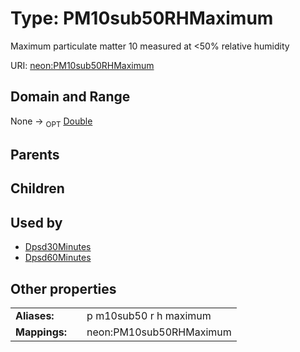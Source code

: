 
# Type: PM10sub50RHMaximum


Maximum particulate matter 10 measured at <50% relative humidity

URI: [neon:PM10sub50RHMaximum](https://data.neonscience.org/PM10sub50RHMaximum)


## Domain and Range

None ->  <sub>OPT</sub> [Double](types/Double.md)

## Parents


## Children


## Used by

 * [Dpsd30Minutes](Dpsd30Minutes.md)
 * [Dpsd60Minutes](Dpsd60Minutes.md)

## Other properties

|  |  |  |
| --- | --- | --- |
| **Aliases:** | | p m10sub50 r h maximum |
| **Mappings:** | | neon:PM10sub50RHMaximum |

